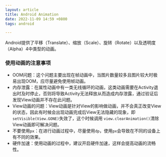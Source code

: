 ```yaml
---
layout: article
title: Android Animation
date: 2022-11-09 14:59 +0800
tags: android

---
```


Android提供了平移（Translate）、缩放（Scale）、旋转（Rotate）以及透明度（Alpha）4中类型的动画。

<!--more-->





### 使用动画的注意事项

- OOM问题：这个问题主要出现在帧动画中，当图片数量较多且图片较大时极易出现OOM，应尽量避免使用帧动画。
- 内存泄露：在属性动画中有一类无线循环的动画，这类动画需要在Activity退出时及时停止，否则将导致Activity无法释放从而造成内存泄露，通过验证后发现View动画并不存在此问题。
- View动画的问题：View动画是针对View的影响做动画，并不会真正改变View的状态，因此有时候会出现动画完成后View无法隐藏的现象，即 `setVisible(View.GONE)`失效了，这个时候调用 `view.clearAnimation()`清除View动画即可解决问题。
- 不要使用`px`：在进行动画过程中，尽量使用`dp`，使用`px`会导致在不同的设备上有不同的效果。
- 硬件加速：使用动画的过程中，建议开启硬件加速，这样会提高动画的流畅性。





























